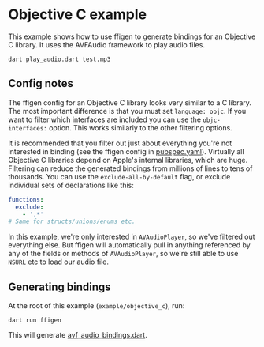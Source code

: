 # Objective C example

This example shows how to use ffigen to generate bindings for an Objective C
library. It uses the AVFAudio framework to play audio files.

```
dart play_audio.dart test.mp3
```

## Config notes

The ffigen config for an Objective C library looks very similar to a C library.
The most important difference is that you must set `language: objc`. If you want
to filter which interfaces are included you can use the `objc-interfaces:`
option. This works similarly to the other filtering options.

It is recommended that you filter out just about everything you're not
interested in binding (see the ffigen config in [pubspec.yaml](./pubspec.yaml)).
Virtually all Objective C libraries depend on Apple's internal libraries, which
are huge. Filtering can reduce the generated bindings from millions of lines to
tens of thousands. You can use the `exclude-all-by-default` flag, or exclude
individual sets of declarations like this:

```yaml
functions:
  exclude:
    - '.*'
# Same for structs/unions/enums etc.
```

In this example, we're only interested in `AVAudioPlayer`, so we've filtered out
everything else. But ffigen will automatically pull in anything referenced by
any of the fields or methods of `AVAudioPlayer`, so we're still able to use
`NSURL` etc to load our audio file.

## Generating bindings

At the root of this example (`example/objective_c`), run:

```
dart run ffigen
```

This will generate [avf_audio_bindings.dart](./avf_audio_bindings.dart).
